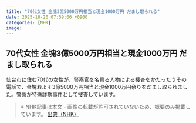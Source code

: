 ```yaml
---
title: "70代女性 金塊3億5000万円相当と現金1000万円 だまし取られる"
date: 2025-10-20 07:59:06 +0900
categories: [NHK]
image: 
---
```

## 70代女性 金塊3億5000万円相当と現金1000万円 だまし取られる

仙台市に住む70代の女性が、警察官を名乗る人物による捜査をかたったうその電話で、金塊およそ3億5000万円相当と現金1000万円余りをだまし取られました。警察が特殊詐欺事件として捜査しています。

> ※ NHK記事は本文・画像の転載が許可されていないため、概要のみ掲載しています。
[出典（NHK）](http://www3.nhk.or.jp/news/html/20251020/k10014953921000.html)
